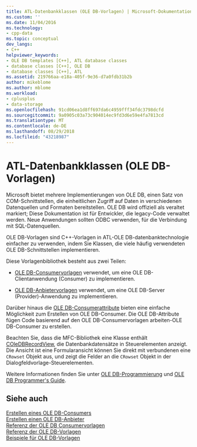 ```yaml
---
title: ATL-Datenbankklassen (OLE DB-Vorlagen) | Microsoft-Dokumentation
ms.custom: ''
ms.date: 11/04/2016
ms.technology:
- cpp-data
ms.topic: conceptual
dev_langs:
- C++
helpviewer_keywords:
- OLE DB templates [C++], ATL database classes
- database classes [C++], OLE DB
- database classes [C++], ATL
ms.assetid: 219766aa-e18a-405f-9e36-d7a0fdb31b2b
author: mikeblome
ms.author: mblome
ms.workload:
- cplusplus
- data-storage
ms.openlocfilehash: 91cd06ea1d8ff697da6c4959fff34fdc3798dcfd
ms.sourcegitcommit: 9a0905c03a73c904014ec9fd3d6e59e4fa7813cd
ms.translationtype: MT
ms.contentlocale: de-DE
ms.lasthandoff: 08/29/2018
ms.locfileid: "43218987"
---
```

# <a name="atl-database-classes-ole-db-templates"></a>ATL-Datenbankklassen (OLE DB-Vorlagen)
Microsoft bietet mehrere Implementierungen von OLE DB, einen Satz von COM-Schnittstellen, die einheitlichen Zugriff auf Daten in verschiedenen Datenquellen und Formaten bereitstellen.  OLE DB wird offiziell als veraltet markiert; Diese Dokumentation ist für Entwickler, die legacy-Code verwaltet werden. Neue Anwendungen sollten ODBC verwenden, für die Verbindung mit SQL-Datenquellen.
  
 OLE DB-Vorlagen sind C++-Vorlagen in ATL-OLE DB-datenbanktechnologie einfacher zu verwenden, indem Sie Klassen, die viele häufig verwendeten OLE DB-Schnittstellen implementieren.  
  
 Diese Vorlagenbibliothek besteht aus zwei Teilen:  
  
-   [OLE DB-Consumervorlagen](../data/oledb/ole-db-consumer-templates-cpp.md) verwendet, um eine OLE DB-Clientanwendung (Consumer) zu implementieren.  
  
-   [OLE DB-Anbietervorlagen](../data/oledb/ole-db-provider-templates-cpp.md) verwendet, um eine OLE DB-Server (Provider)-Anwendung zu implementieren.  
  
 Darüber hinaus die [OLE DB-Consumerattribute](../windows/ole-db-consumer-attributes.md) bieten eine einfache Möglichkeit zum Erstellen von OLE DB-Consumer. Die OLE DB-Attribute fügen Code basierend auf den OLE DB-Consumervorlagen arbeiten-OLE DB-Consumer zu erstellen.  
  
 Beachten Sie, dass die MFC-Bibliothek eine Klasse enthält [COleDBRecordView](../mfc/reference/coledbrecordview-class.md), die Datenbankdatensätze in Steuerelementen anzeigt. Die Ansicht ist eine Formularansicht können Sie direkt mit verbundenen eine `CRowset` Objekt aus, und zeigt die Felder an die `CRowset` Objekt in der Dialogfeldvorlage-Steuerelementen.  
  
 Weitere Informationen finden Sie unter [OLE DB-Programmierung](../data/oledb/ole-db-programming.md) und [OLE DB Programmer's Guide](http://go.microsoft.com/fwlink/p/?linkid=121548).  
  
## <a name="see-also"></a>Siehe auch  
 [Erstellen eines OLE DB-Consumers](../data/oledb/creating-an-ole-db-consumer.md)   
 [Erstellen einen OLE DB-Anbieter](../data/oledb/creating-an-ole-db-provider.md)   
 [Referenz der OLE DB Consumervorlagen](../data/oledb/ole-db-consumer-templates-reference.md)   
 [Referenz der OLE DB-Vorlagen](../data/oledb/ole-db-provider-templates-reference.md)   
 [Beispiele für OLE DB-Vorlagen](https://msdn.microsoft.com/08958863-0b5f-41ad-ae99-fca7440c553c)